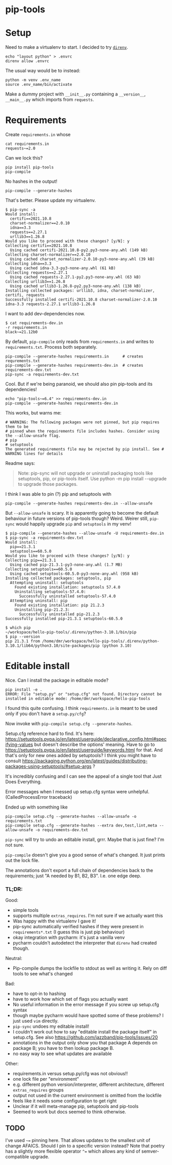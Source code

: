 # pip-tools

# Setup

Need to make a virtualenv to start. I decided to try [`direnv`](https://direnv.net/).

```shell
echo "layout python" > .envrc
direnv allow .envrc
```

The usual way would be to instead:

```shell
python -m venv .env_name
source .env_name/bin/activate
```

Make a dummy project with `__init__.py` containing a `__version__`, `__main__.py` which imports from `requests`.

# Requirements

Create `requirements.in` whose 

```shell
cat requirements.in 
requests~=2.0
```

Can we lock this?

```shell
pip install pip-tools
pip-compile
```

No hashes in the output!

```
pip-compile --generate-hashes
```

That's better. Please update my virtualenv.

```
$ pip-sync -a
Would install:
  certifi==2021.10.8
  charset-normalizer==2.0.10
  idna==3.3
  requests==2.27.1
  urllib3==1.26.8
Would you like to proceed with these changes? [y/N]: y
Collecting certifi==2021.10.8
  Using cached certifi-2021.10.8-py2.py3-none-any.whl (149 kB)
Collecting charset-normalizer==2.0.10
  Using cached charset_normalizer-2.0.10-py3-none-any.whl (39 kB)
Collecting idna==3.3
  Using cached idna-3.3-py3-none-any.whl (61 kB)
Collecting requests==2.27.1
  Using cached requests-2.27.1-py2.py3-none-any.whl (63 kB)
Collecting urllib3==1.26.8
  Using cached urllib3-1.26.8-py2.py3-none-any.whl (138 kB)
Installing collected packages: urllib3, idna, charset-normalizer, certifi, requests
Successfully installed certifi-2021.10.8 charset-normalizer-2.0.10 idna-3.3 requests-2.27.1 urllib3-1.26.8
```

I want to add dev-dependencies now.

```shell
$ cat requirements-dev.in 
-r requirements.in
black~=21.12b0
```

By default, `pip-compile` only reads from `requirements.in` and writes to `requirements.txt`. Process both separately.

```shell
pip-compile --generate-hashes requirements.in      # creates requrements.txt
pip-compile --generate-hashes requirements-dev.in  # creates requirements-dev.txt
pip-sync -a requirements-dev.txt
```

Cool. But if we're being paranoid, we should also pin pip-tools and its dependencies!

```shell
echo "pip-tools~=6.4" >> requirements-dev.in
pip-compile --generate-hashes requirements-dev.in
```

This works, but warns me:

```
# WARNING: The following packages were not pinned, but pip requires them to be
# pinned when the requirements file includes hashes. Consider using the --allow-unsafe flag.
# pip
# setuptools
The generated requirements file may be rejected by pip install. See # WARNING lines for details
```

Readme says:

> Note: pip-sync will not upgrade or uninstall packaging tools like setuptools, pip, or pip-tools itself. Use python -m pip install --upgrade to upgrade those packages.

I think I was able to pin (?) pip and setuptools with

```
pip-compile --generate-hashes requirements-dev.in --allow-unsafe
```

But `--allow-unsafe` is scary. It is apparently going to become the default behaviour in future versions of pip-tools though? Weird. Weirer still, `pip-sync` would happily upgrade `pip` and `setuptools` in my venv!

```
$ pip-compile --generate-hashes --allow-unsafe -U requirements-dev.in
$ pip-sync -a requirements-dev.txt
Would install:
  pip==21.3.1
  setuptools==60.5.0
Would you like to proceed with these changes? [y/N]: y
Collecting pip==21.3.1
  Using cached pip-21.3.1-py3-none-any.whl (1.7 MB)
Collecting setuptools==60.5.0
  Using cached setuptools-60.5.0-py3-none-any.whl (958 kB)
Installing collected packages: setuptools, pip
  Attempting uninstall: setuptools
    Found existing installation: setuptools 57.4.0
    Uninstalling setuptools-57.4.0:
      Successfully uninstalled setuptools-57.4.0
  Attempting uninstall: pip
    Found existing installation: pip 21.2.3
    Uninstalling pip-21.2.3:
      Successfully uninstalled pip-21.2.3
Successfully installed pip-21.3.1 setuptools-60.5.0

$ which pip
~/workspace/hello-pip-tools/.direnv/python-3.10.1/bin/pip
$ pip --version
pip 21.3.1 from /home/dmr/workspace/hello-pip-tools/.direnv/python-3.10.1/lib64/python3.10/site-packages/pip (python 3.10)
```

# Editable install

Nice. Can I install the package in editable mode?

```
pip install -e .
ERROR: File "setup.py" or "setup.cfg" not found. Directory cannot be installed in editable mode: /home/dmr/workspace/hello-pip-tools
```

I found this quite confusing.
I think `requirements.in` is meant to be used only if you don't have a `setup.py/cfg`?

Now invoke with `pip-compile setup.cfg --generate-hashes`.

Setup.cfg reference hard to find. It's here: https://setuptools.pypa.io/en/latest/userguide/declarative_config.html#specifying-values but doesn't describe the options' meaning. Have to go to https://setuptools.pypa.io/en/latest/userguide/keywords.html for that. And that's only for new ones added by setuptools? I think you might have to consult https://packaging.python.org/en/latest/guides/distributing-packages-using-setuptools/#setup-args ?

It's incredibly confusing and I can see the appeal of a single tool that Just Does Everything.

Error messages when I messed up setup.cfg syntax were unhelpful. (CalledProcessError traceback)

Ended up with something like 

```
pip-compile setup.cfg --generate-hashes --allow-unsafe -o requirements.txt
pip-compile setup.cfg --generate-hashes --extra dev,test,lint,meta --allow-unsafe -o requirements-dev.txt
```

`pip-sync` will try to undo an editable install, grrr. Maybe that is just fine? I'm not sure.

`pip-compile` doesn't give you a good sense of what's changed. It just prints out the lock file.

The annotations don't export a full chain of dependencies back to the requirements; just "A needed by B1, B2, B3". I.e. one edge deep.

### TL;DR:
Good:
- simple tools
- supports multiple `extras_requires`. I'm not sure if we actually want this
- Was happy with the virtualenv I gave it!
- pip-sync automatically verified hashes if they were present in `requirements*.txt` (I guess this is just pip behaviour)
- okay integration with pycharm: it's just a vanilla venv
 - pycharm couldn't autodetect the interpreter that `direnv` had created though.

Neutral:
- Pip-compile dumps the lockfile to stdout as well as writing it. Rely on diff tools to see what's changed

Bad:
- have to opt-in to hashing
- have to work how which set of flags you actually want
- No useful information in the error message if you screw up setup.cfg syntax
 - though maybe pycharm would have spotted some of these problems? I just used `vim` directly.
- `pip-sync` undoes my editable install!
 - I couldn't work out how to say "editable install the package itself" in setup.cfg. See also https://github.com/jazzband/pip-tools/issues/20
- annotations in the output only show you that package A depends on package B; you have to then lookup package B.
- no easy way to see what updates are available

Other:
- requirements.in versus setup.py/cfg was not obvious!!
- one lock file per "environment"
 - e.g. different python version/interpreter, different architecture, different `extras_requires` groups
 - output not used in the current environment is omitted from the lockfile
- feels like it needs some configuration to get right
- Unclear if it will meta-manage pip, setuptools and pip-tools
 - Seemed to work but docs seemed to think otherwise.

## TODO 
I've used `~=` pinning here. That allows updates to the smallest unit of change AFAICS. Should I pin to a specific version instead?
Note that poetry has a slightly more flexible operator `^=` which allows any kind of semver-compatible upgrade.






